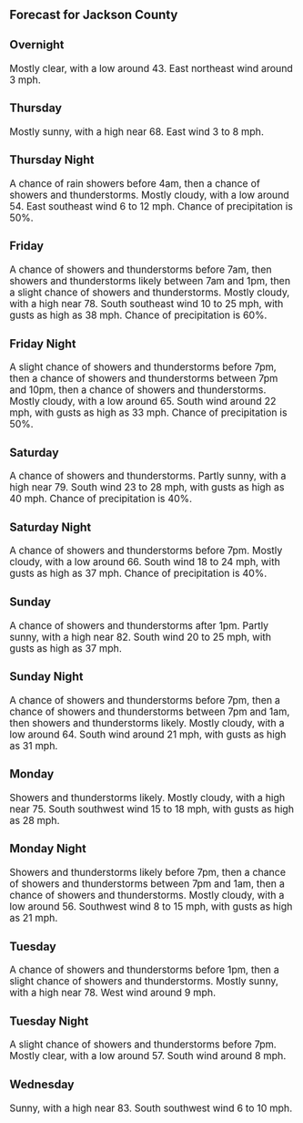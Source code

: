 <div>
   <h2>Forecast for Jackson County</h2>
   <p>
      <div style="font-size:120%">
         <h3>Overnight</h3>Mostly clear, with a low around 43. East northeast wind around 3 mph.<br></div>
   </p>
   <p>
      <div style="font-size:120%">
         <h3>Thursday</h3>Mostly sunny, with a high near 68. East wind 3 to 8 mph.<br></div>
   </p>
   <p>
      <div style="font-size:120%">
         <h3>Thursday Night</h3>A chance of rain showers before 4am, then a chance of showers and thunderstorms. Mostly cloudy, with a low around 54. East
         southeast wind 6 to 12 mph. Chance of precipitation is 50%.<br></div>
   </p>
   <p>
      <div style="font-size:120%">
         <h3>Friday</h3>A chance of showers and thunderstorms before 7am, then showers and thunderstorms likely between 7am and 1pm, then a slight
         chance of showers and thunderstorms. Mostly cloudy, with a high near 78. South southeast wind 10 to 25 mph, with gusts as
         high as 38 mph. Chance of precipitation is 60%.<br></div>
   </p>
   <p>
      <div style="font-size:120%">
         <h3>Friday Night</h3>A slight chance of showers and thunderstorms before 7pm, then a chance of showers and thunderstorms between 7pm and 10pm,
         then a chance of showers and thunderstorms. Mostly cloudy, with a low around 65. South wind around 22 mph, with gusts as high
         as 33 mph. Chance of precipitation is 50%.<br></div>
   </p>
   <p>
      <div style="font-size:120%">
         <h3>Saturday</h3>A chance of showers and thunderstorms. Partly sunny, with a high near 79. South wind 23 to 28 mph, with gusts as high as 40
         mph. Chance of precipitation is 40%.<br></div>
   </p>
   <p>
      <div style="font-size:120%">
         <h3>Saturday Night</h3>A chance of showers and thunderstorms before 7pm. Mostly cloudy, with a low around 66. South wind 18 to 24 mph, with gusts
         as high as 37 mph. Chance of precipitation is 40%.<br></div>
   </p>
   <p>
      <div style="font-size:120%">
         <h3>Sunday</h3>A chance of showers and thunderstorms after 1pm. Partly sunny, with a high near 82. South wind 20 to 25 mph, with gusts as
         high as 37 mph.<br></div>
   </p>
   <p>
      <div style="font-size:120%">
         <h3>Sunday Night</h3>A chance of showers and thunderstorms before 7pm, then a chance of showers and thunderstorms between 7pm and 1am, then showers
         and thunderstorms likely. Mostly cloudy, with a low around 64. South wind around 21 mph, with gusts as high as 31 mph.<br></div>
   </p>
   <p>
      <div style="font-size:120%">
         <h3>Monday</h3>Showers and thunderstorms likely. Mostly cloudy, with a high near 75. South southwest wind 15 to 18 mph, with gusts as high
         as 28 mph.<br></div>
   </p>
   <p>
      <div style="font-size:120%">
         <h3>Monday Night</h3>Showers and thunderstorms likely before 7pm, then a chance of showers and thunderstorms between 7pm and 1am, then a chance
         of showers and thunderstorms. Mostly cloudy, with a low around 56. Southwest wind 8 to 15 mph, with gusts as high as 21 mph.<br></div>
   </p>
   <p>
      <div style="font-size:120%">
         <h3>Tuesday</h3>A chance of showers and thunderstorms before 1pm, then a slight chance of showers and thunderstorms. Mostly sunny, with a
         high near 78. West wind around 9 mph.<br></div>
   </p>
   <p>
      <div style="font-size:120%">
         <h3>Tuesday Night</h3>A slight chance of showers and thunderstorms before 7pm. Mostly clear, with a low around 57. South wind around 8 mph.<br></div>
   </p>
   <p>
      <div style="font-size:120%">
         <h3>Wednesday</h3>Sunny, with a high near 83. South southwest wind 6 to 10 mph.<br></div>
   </p>
</div>